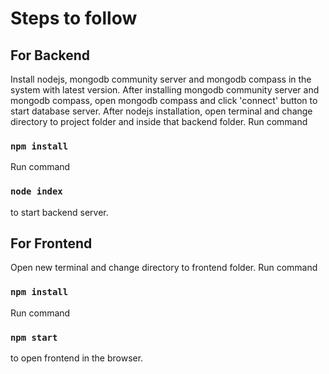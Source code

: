 # Steps to follow 

## For Backend

Install nodejs, mongodb community server and mongodb compass in the system with latest version.
After installing mongodb community server and mongodb compass, open mongodb compass and click 'connect' button to start database server.
After nodejs installation, open terminal and change directory to project folder and inside that backend folder.
Run command
### `npm install`
Run command 
### `node index` 
to start backend server.

## For Frontend

Open new terminal and change directory to frontend folder.
Run command 
### `npm install`
Run command 
### `npm start`
to open frontend in the browser.